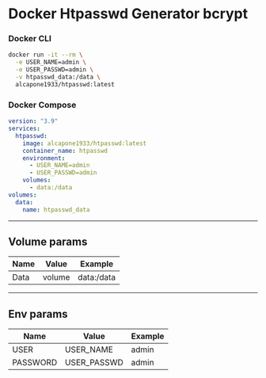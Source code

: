 # Docker Htpasswd Generator bcrypt

### Docker CLI

```bash
docker run -it --rm \
  -e USER_NAME=admin \
  -e USER_PASSWD=admin \
  -v htpasswd_data:/data \
  alcapone1933/htpasswd:latest
```

### Docker Compose

```yaml
version: "3.9"
services:
  htpasswd:
    image: alcapone1933/htpasswd:latest
    container_name: htpasswd
    environment:
      - USER_NAME=admin	
      - USER_PASSWD=admin
    volumes:
      - data:/data
volumes:
  data:
    name: htpasswd_data
```
* * *

## Volume params

| Name   |Value    |Example      |
|--------|---------|-------------|
|  Data  | volume  | data:/data  |

* * *

## Env params


| Name     | Value        | Example     |
|----------|--------------|-------------|
| USER     | USER_NAME    | admin       |
| PASSWORD | USER_PASSWD  | admin       |
